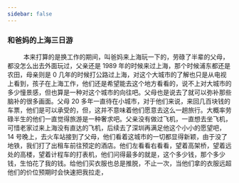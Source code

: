 ```yaml
---
sidebar: false
---
```


### 和爸妈的上海三日游

&emsp; &emsp;
本来打算的是换工作的期间，叫爸妈来上海玩一下的，劳碌了半辈的父母，都没怎么出去外面玩过，父亲还是 1989 年的时候来过上海，那个时候浦东都还是农田，母亲则是 0 几年的时候打公路过上海，对这个大城市的了解也只是从电视上看到，孩子在上海工作，他们还是希望能去这个地方看看的，说不上对大城市的多少憧景感，但也算是一种对这个城市的向往吧。父母也是说去了就可以弥补那些脑补的很多画面。父母 20 多年一直待在小城市，对于他们来说，来回几百块钱的车票，他们是可以承受的，但，这并不意味着他们愿意去这么一趟旅行。大概率劳碌半生的他们一直觉得旅游是一种奢求吧。父亲没有做过飞机，一直想去坐飞机，可惜老家过来上海没有直达的飞机，后续去了深圳再满足他这个小小的愿望吧，14 号晚上，去火车站接到了父母，他们看着这城市的一切都显得新颖，由于没了地铁，我们打了出租车前往预定的酒店。他们左看看右看看，望着高架桥，望着远处的高楼，望着计程车的打表机，他们问得最多的就是，这个多少钱，那个多少钱，生怕花了我的钱。给他们买衣服也总是推脱，不止一次，当他们拿的衣服远超他们的价位预期时会快速把我拉走，
